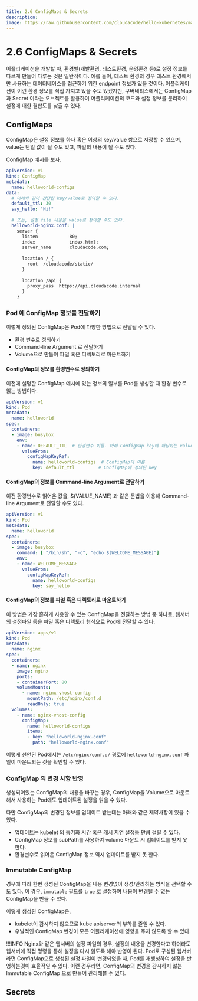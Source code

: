 ```yaml
---
title: 2.6 ConfigMaps & Secrets 
description: 
image: https://raw.githubusercontent.com/cloudacode/hello-kubernetes/main/docs/assets/kubernetes-school.png
---
```


# 2.6 ConfigMaps & Secrets

어플리케이션을 개발할 때, 환경별(개발환경, 테스트환경, 운영환경 등)로 설정 정보를 다르게 만들어 다루는 것은 일반적이다. 예를 들어, 테스트 환경의 경우 테스트 환경에서만 사용하는 데이터베이스를 접근하기 위한 endpoint 정보가 있을 것이다. 어플리케이션이 이런 환경 정보를 직접 가지고 있을 수도 있겠지만, 쿠버네티스에서는 ConfigMap 과 Secret 이라는 오브젝트를 활용하여 어플리케이션의 코드와 설정 정보를 분리하여 설정에 대한 결합도를 낮출 수 있다.

## ConfigMaps

ConfigMap은 설정 정보를 하나 혹은 이상의 key/value 쌍으로 저장할 수 있으며, value는 단일 값이 될 수도 있고, 파일의 내용이 될 수도 있다.

ConfigMap 예시를 보자. 
```yaml
apiVersion: v1
kind: ConfigMap
metadata:
  name: helloworld-configs
data:
  # 아래와 같이 간단한 key/value로 정의할 수 있다. 
  default_ttl: 30
  say_hello: "Hi!"
  
  # 또는, 설정 file 내용을 value로 정의할 수도 있다.
  helloworld-nginx.conf: |
    server {
      listen            80;
      index             index.html;
      server_name       cloudacode.com;
      
      location / {
        root  /cloudacode/static/
      }
      
      location /api {
        proxy_pass  https://api.cloudacode.internal
      }
    }
```

### Pod 에 ConfigMap 정보를 전달하기
이렇게 정의된 ConfigMap은 Pod에 다양한 방법으로 전달될 수 있다.

* 환경 변수로 정의하기
* Command-line Argument 로 전달하기 
* Volume으로 만들어 파일 혹은 디렉토리로 마운트하기

#### ConfigMap의 정보를 환경변수로 정의하기
이전에 설명한 ConfigMap 예시에 있는 정보의 일부를 Pod를 생성할 때 환경 변수로 읽는 방법이다.

```yaml
apiVersion: v1
kind: Pod
metadata:
  name: helloworld
spec:
  containers:
  - image: busybox
    env:
    - name: DEFAULT_TTL  # 환경변수 이름. 아래 ConfigMap key에 해당하는 value를 가진다. 
      valueFrom:
        configMapKeyRef:
          name: helloworld-configs  # ConfigMap의 이름
          key: default_ttl         # ConfigMap에 정의된 key
```

#### ConfigMap의 정보를 Command-line Argument로 전달하기
이전 환경변수로 읽어온 값을, $(VALUE_NAME) 과 같은 문법을 이용해 Command-line Argument로 전달할 수도 있다.

```yaml
apiVersion: v1
kind: Pod
metadata:
  name: helloworld
spec:
  containers:
  - image: busybox
    command: [ "/bin/sh", "-c", "echo $(WELCOME_MESSAGE)"]
    env:
    - name: WELCOME_MESSAGE 
      valueFrom:
        configMapKeyRef:
          name: helloworld-configs
          key: say_hello
```

#### ConfigMap의 정보를 파일 혹은 디렉토리로 마운트하기
이 방법은 가장 흔하게 사용할 수 있는 ConfigMap을 전달하는 방법 중 하나로, 웹서버의 설정파일 등을 파일 혹은 디렉토리 형식으로 Pod에 전달할 수 있다.

```yaml
apiVersion: apps/v1
kind: Pod
metadata:
  name: nginx
spec:
  containers:
  - name: nginx
    image: nginx
    ports:
    - containerPort: 80
    volumeMounts:
      - name: nginx-vhost-config
        mountPath: /etc/nginx/conf.d
        readOnly: true
  volumes:
    - name: nginx-vhost-config
      configMap:
        name: helloworld-configs
        items:
        - key: "helloworld-nginx.conf"
          path: "helloworld-nginx.conf"
```
이렇게 선언된 Pod에서는 `/etc/nginx/conf.d/` 경로에 `helloworld-nginx.conf` 파일이 마운트되는 것을 확인할 수 있다.

### ConfigMap 의 변경 사항 반영
생성되어있는 ConfigMap의 내용을 바꾸는 경우, ConfigMap을 Volume으로 마운트해서 사용하는 Pod에도 업데이트된 설정을 읽을 수 있다. 

다만 ConfigMap의 변경된 정보를 업데이트 받는데는 아래와 같은 제약사항이 있을 수 있다.

* 업데이트는 kubelet 의 동기화 시간 혹은 캐시 지연 설정등 만큼 걸릴 수 있다.
* ConfigMap 정보를 subPath를 사용하여 volume 마운트 시 업데이트를 받지 못 한다.
* 환경변수로 읽어온 ConfigMap 정보 역시 업데이트를 받지 못 한다.

### Immutable ConfigMap 
경우에 따라 한번 생성된 ConfigMap을 내용 변경없이 생성/관리하는 방식을 선택할 수도 있다.
이 경우, `immutable` 필드를 `true` 로 설정하여 내용이 변경될 수 없는 ConfigMap을 만들 수 있다.

이렇게 생성된 ConfigMap은,
* kubelet이 감시하지 않으므로 kube apiserver의 부하를 줄일 수 있다.
* 우발적인 ConfigMap 변경이 모든 어플리케이션에 영향을 주지 않도록 할 수 있다.  

!!!INFO 
    Nginx와 같은 웹서버의 설정 파일의 경우, 설정의 내용을 변경한다고 하더라도 웹서버에 직접 명령을 통해 설정을 다시 읽도록 해야 반영이 된다. Pod로 구성된 웹서버라면 ConfigMap으로 생성된 설정 파일이 변경되었을 때, Pod를 재생성하여 설정을 반영하는것이 효율적일 수 있다. 이런 경우라면, ConfigMap의 변경을 감시하지 않는 Immutable ConfigMap 으로 만들어 관리해볼 수 있다.

## Secrets




